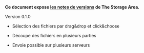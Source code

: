 **Ce document expose [les notes de versions][1] de The Storage Area.**

Version 0.1.0

* Sélection des fichiers par drag&drop et click&choose
* Découpe des fichiers en plusieurs parties
* Envoie possible sur plusieurs serveurs

  [1]: https://github.com/mojombo/semver/blob/master/semver.md
